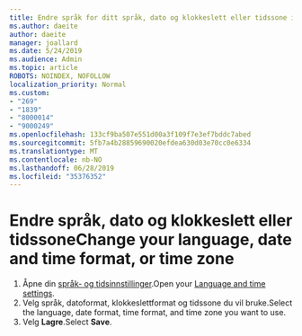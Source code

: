 ```yaml
---
title: Endre språk for ditt språk, dato og klokkeslett eller tidssone i Outlook.com
ms.author: daeite
author: daeite
manager: joallard
ms.date: 5/24/2019
ms.audience: Admin
ms.topic: article
ROBOTS: NOINDEX, NOFOLLOW
localization_priority: Normal
ms.custom:
- "269"
- "1839"
- "8000014"
- "9000249"
ms.openlocfilehash: 133cf9ba507e551d00a3f109f7e3ef7bddc7abed
ms.sourcegitcommit: 5fb7a4b28859690020efdea630d03e70cc0e6334
ms.translationtype: MT
ms.contentlocale: nb-NO
ms.lasthandoff: 06/28/2019
ms.locfileid: "35376352"
---
```

# <a name="change-your-language-date-and-time-format-or-time-zone"></a><span data-ttu-id="e0017-102">Endre språk, dato og klokkeslett eller tidssone</span><span class="sxs-lookup"><span data-stu-id="e0017-102">Change your language, date and time format, or time zone</span></span>

1. <span data-ttu-id="e0017-103">Åpne din [språk- og tidsinnstillinger](https://go.microsoft.com/fwlink/?linkid=2085505).</span><span class="sxs-lookup"><span data-stu-id="e0017-103">Open your [Language and time settings](https://go.microsoft.com/fwlink/?linkid=2085505).</span></span>
1. <span data-ttu-id="e0017-104">Velg språk, datoformat, klokkeslettformat og tidssone du vil bruke.</span><span class="sxs-lookup"><span data-stu-id="e0017-104">Select the language, date format, time format, and time zone you want to use.</span></span>
1. <span data-ttu-id="e0017-105">Velg **Lagre**.</span><span class="sxs-lookup"><span data-stu-id="e0017-105">Select **Save**.</span></span>